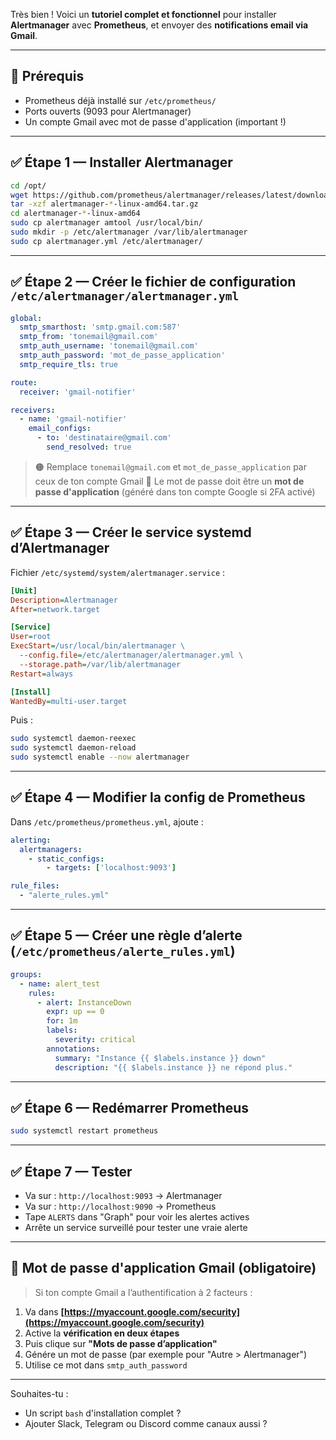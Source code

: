 Très bien ! Voici un **tutoriel complet et fonctionnel** pour installer **Alertmanager** avec **Prometheus**, et envoyer des **notifications email via Gmail**.

---

## 🧰 Prérequis

* Prometheus déjà installé sur `/etc/prometheus/`
* Ports ouverts (9093 pour Alertmanager)
* Un compte Gmail avec mot de passe d'application (important !)

---

## ✅ Étape 1 — Installer Alertmanager

```bash
cd /opt/
wget https://github.com/prometheus/alertmanager/releases/latest/download/alertmanager-*-linux-amd64.tar.gz
tar -xzf alertmanager-*-linux-amd64.tar.gz
cd alertmanager-*-linux-amd64
sudo cp alertmanager amtool /usr/local/bin/
sudo mkdir -p /etc/alertmanager /var/lib/alertmanager
sudo cp alertmanager.yml /etc/alertmanager/
```

---

## ✅ Étape 2 — Créer le fichier de configuration `/etc/alertmanager/alertmanager.yml`

```yaml
global:
  smtp_smarthost: 'smtp.gmail.com:587'
  smtp_from: 'tonemail@gmail.com'
  smtp_auth_username: 'tonemail@gmail.com'
  smtp_auth_password: 'mot_de_passe_application'
  smtp_require_tls: true

route:
  receiver: 'gmail-notifier'

receivers:
  - name: 'gmail-notifier'
    email_configs:
      - to: 'destinataire@gmail.com'
        send_resolved: true
```

> 🟠 Remplace `tonemail@gmail.com` et `mot_de_passe_application` par ceux de ton compte Gmail
> 🔐 Le mot de passe doit être un **mot de passe d'application** (généré dans ton compte Google si 2FA activé)

---

## ✅ Étape 3 — Créer le service systemd d’Alertmanager

Fichier `/etc/systemd/system/alertmanager.service` :

```ini
[Unit]
Description=Alertmanager
After=network.target

[Service]
User=root
ExecStart=/usr/local/bin/alertmanager \
  --config.file=/etc/alertmanager/alertmanager.yml \
  --storage.path=/var/lib/alertmanager
Restart=always

[Install]
WantedBy=multi-user.target
```

Puis :

```bash
sudo systemctl daemon-reexec
sudo systemctl daemon-reload
sudo systemctl enable --now alertmanager
```

---

## ✅ Étape 4 — Modifier la config de Prometheus

Dans `/etc/prometheus/prometheus.yml`, ajoute :

```yaml
alerting:
  alertmanagers:
    - static_configs:
        - targets: ['localhost:9093']

rule_files:
  - "alerte_rules.yml"
```

---

## ✅ Étape 5 — Créer une règle d’alerte (`/etc/prometheus/alerte_rules.yml`)

```yaml
groups:
  - name: alert_test
    rules:
      - alert: InstanceDown
        expr: up == 0
        for: 1m
        labels:
          severity: critical
        annotations:
          summary: "Instance {{ $labels.instance }} down"
          description: "{{ $labels.instance }} ne répond plus."
```

---

## ✅ Étape 6 — Redémarrer Prometheus

```bash
sudo systemctl restart prometheus
```

---

## ✅ Étape 7 — Tester

* Va sur : `http://localhost:9093` → Alertmanager
* Va sur : `http://localhost:9090` → Prometheus
* Tape `ALERTS` dans "Graph" pour voir les alertes actives
* Arrête un service surveillé pour tester une vraie alerte

---

## 🔐 Mot de passe d'application Gmail (obligatoire)

> Si ton compte Gmail a l’authentification à 2 facteurs :

1. Va dans **[https://myaccount.google.com/security](https://myaccount.google.com/security)**
2. Active la **vérification en deux étapes**
3. Puis clique sur **"Mots de passe d’application"**
4. Génére un mot de passe (par exemple pour "Autre > Alertmanager")
5. Utilise ce mot dans `smtp_auth_password`

---

Souhaites-tu :

* Un script `bash` d'installation complet ?
* Ajouter Slack, Telegram ou Discord comme canaux aussi ?
